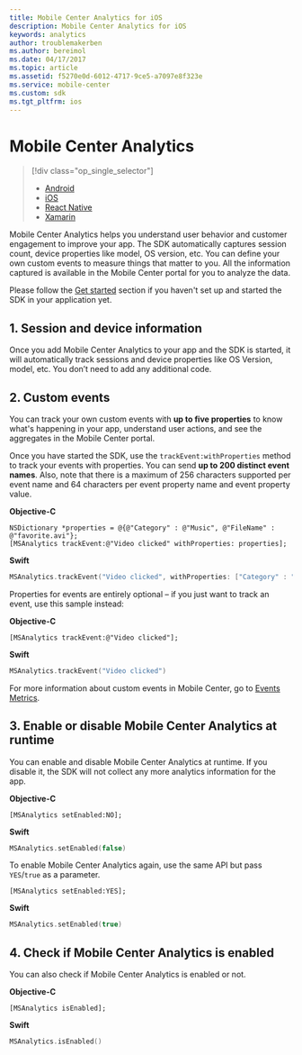 ```yaml
---
title: Mobile Center Analytics for iOS
description: Mobile Center Analytics for iOS
keywords: analytics
author: troublemakerben
ms.author: bereimol
ms.date: 04/17/2017
ms.topic: article
ms.assetid: f5270e0d-6012-4717-9ce5-a7097e8f323e
ms.service: mobile-center
ms.custom: sdk
ms.tgt_pltfrm: ios
---
```


# Mobile Center Analytics

> [!div class="op_single_selector"]
> * [Android](android.md)
> * [iOS](ios.md)
> * [React Native](react-native.md)
> * [Xamarin](xamarin.md)

Mobile Center Analytics helps you understand user behavior and customer engagement to improve your app. The SDK automatically captures session count, device properties like model, OS version, etc. You can define your own custom events to measure things that matter to you. All the information captured is available in the Mobile Center portal for you to analyze the data.

Please follow the [Get started](~/sdk/getting-started/ios.md) section if you haven't set up and started the SDK in your application yet.

## 1. Session and device information

Once you add Mobile Center Analytics to your app and the SDK is started, it will automatically track sessions and device properties like OS Version, model, etc. You don’t need to add any additional code.

## 2. Custom events

You can track your own custom events with **up to five properties** to know what's happening in your app, understand user actions, and see the aggregates in the Mobile Center portal.

Once you have started the SDK, use the `trackEvent:withProperties` method to track your events with properties. You can send **up to 200 distinct event names**. Also, note that there is a maximum of 256 characters supported per event name and 64 characters per event property name and event property value.

**Objective-C**

```obj-c
NSDictionary *properties = @{@"Category" : @"Music", @"FileName" : @"favorite.avi"};
[MSAnalytics trackEvent:@"Video clicked" withProperties: properties];
```
**Swift**

```swift
MSAnalytics.trackEvent("Video clicked", withProperties: ["Category" : "Music", "FileName" : "favorite.avi"])
```

Properties for events are entirely optional – if you just want to track an event, use this sample instead:

**Objective-C**

```obj-c
[MSAnalytics trackEvent:@"Video clicked"];
```

**Swift**

```swift
MSAnalytics.trackEvent("Video clicked")
```

For more information about custom events in Mobile Center, go to [Events Metrics](~/analytics/understand-events.md).

## 3. Enable or disable Mobile Center Analytics at runtime

You can enable and disable Mobile Center Analytics at runtime. If you disable it, the SDK will not collect any more analytics information for the app.

**Objective-C**

```obj-c
[MSAnalytics setEnabled:NO];
```

**Swift**

```swift
MSAnalytics.setEnabled(false)
```

To enable Mobile Center Analytics again, use the same API but pass `YES`/`true` as a parameter.

```obj-c
[MSAnalytics setEnabled:YES];
```

**Swift**

```swift
MSAnalytics.setEnabled(true)
```


## 4. Check if Mobile Center Analytics is enabled

You can also check if Mobile Center Analytics is enabled or not.

**Objective-C**

```obj-c
[MSAnalytics isEnabled];
```

**Swift**

```swift
MSAnalytics.isEnabled()
```
